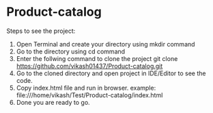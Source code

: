 # Product-catalog
Steps to see the project:

1. Open Terminal and create your directory using mkdir command
2. Go to the directory using cd command
3. Enter the follwing command to clone the project
  git clone https://github.com/vikash01437/Product-catalog.git
4. Go to the cloned directory and open project in IDE/Editor to see the code.
5. Copy index.html file and run in browser.
  example: file:///home/vikash/Test/Product-catalog/index.html
6. Done you are ready to go.
